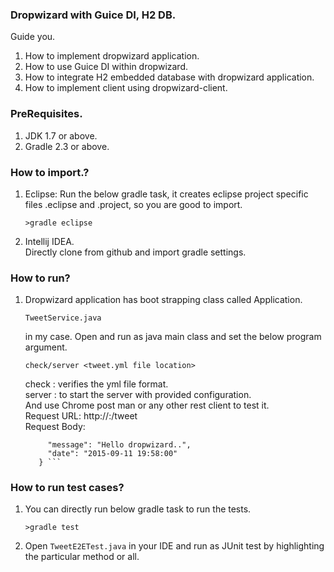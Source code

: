 ### Dropwizard with Guice DI, H2 DB.
 Guide you.
  1. How to implement dropwizard application.
  2. How to use Guice DI within dropwizard.
  3. How to integrate H2 embedded database with dropwizard application.
  4. How to implement client using dropwizard-client.
  
### PreRequisites.
  1. JDK 1.7 or above.
  2. Gradle 2.3 or above.
  
### How to import.?
  1. Eclipse:
     Run the below gradle task, it creates eclipse project specific files .eclipse and .project, so you are good to import.   
     
     ```>gradle eclipse```  
     
  2. Intellij IDEA.  
     Directly clone from github and import gradle settings.  
     
### How to run?  
  1. Dropwizard application has boot strapping class called Application.  
      
     ``` TweetService.java ```  
         
     in my case. Open and run as java main class and set the below program argument.  
         
     ``` check/server <tweet.yml file location> ```  
         
     check : verifies the yml file format.    
     server : to start the server with provided configuration.    
     And use Chrome post man or any other rest client to test it.  
     Request URL: http://<HostName>:<Port>/tweet  
     Request Body:    
       ``` {    
            "message": "Hello dropwizard..",    
            "date": "2015-09-11 19:58:00"    
          } ```    
     
### How to run test cases?  
   1. You can directly run below gradle task to run the tests.  
     
      ``` >gradle test ```      
   2. Open ``` TweetE2ETest.java ``` in your IDE and run as JUnit test by highlighting the particular method or all.  
   